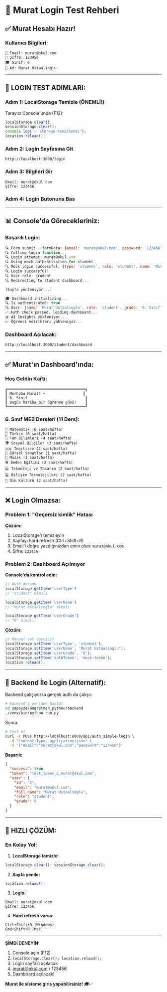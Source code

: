 # 🔐 Murat Login Test Rehberi

## ✅ Murat Hesabı Hazır!

### **Kullanıcı Bilgileri:**
```
📧 Email: murat@okul.com
🔑 Şifre: 123456
🎓 Sınıf: 6
👤 Ad: Murat Ustaalioglu
```

---

## 🧪 LOGIN TEST ADIMLARI:

### **Adım 1: LocalStorage Temizle (ÖNEMLİ!)**

Tarayıcı Console'unda (F12):
```javascript
localStorage.clear();
sessionStorage.clear();
console.log('✅ Storage temizlendi');
location.reload();
```

### **Adım 2: Login Sayfasına Git**
```
http://localhost:3000/login
```

### **Adım 3: Bilgileri Gir**
```
Email: murat@okul.com
Şifre: 123456
```

### **Adım 4: Login Butonuna Bas**

---

## 📊 Console'da Görecekleriniz:

### **Başarılı Login:**
```javascript
🔍 Form submit - formData: {email: 'murat@okul.com', password: '123456'}
🔍 Calling login function...
🔍 Login attempt: murat@okul.com
🔍 Using mock authentication for student
🔍 Mock login successful: {type: 'student', role: 'student', name: 'Murat Ustaalioglu', ...}
🔍 Login successful!
🔍 User role: student
🔍 Redirecting to student dashboard...

[Sayfa yönleniyor...]

🎓 Dashboard initializing...
🔍 Is authenticated: true
🔍 User: {name: 'Murat Ustaalioglu', role: 'student', grade: '6. Sınıf'}
✅ Auth check passed, loading dashboard...
📊 AI Insights yükleniyor...
📈 Öğrenci metrikleri yükleniyor...
```

### **Dashboard Açılacak:**
```
http://localhost:3000/student/dashboard
```

---

## ✅ Murat'ın Dashboard'ında:

### **Hoş Geldin Kartı:**
```
╔═══════════════════════════════════╗
║ Merhaba Murat! ☀️                 ║
║ 6. Sınıf                          ║
║ Bugün harika bir öğrenme günü!    ║
╚═══════════════════════════════════╝
```

### **6. Sınıf MEB Dersleri (11 Ders):**
```
📐 Matematik (6 saat/hafta)
📖 Türkçe (6 saat/hafta)
🧪 Fen Bilimleri (4 saat/hafta)
🌍 Sosyal Bilgiler (3 saat/hafta)
🇬🇧 İngilizce (4 saat/hafta)
🎨 Görsel Sanatlar (1 saat/hafta)
🎵 Müzik (1 saat/hafta)
⚽ Beden Eğitimi (2 saat/hafta)
💻 Teknoloji ve Tasarım (2 saat/hafta)
💻 Bilişim Teknolojileri (2 saat/hafta)
📿 Din Kültürü (2 saat/hafta)
```

---

## ❌ Login Olmazsa:

### **Problem 1: "Geçersiz kimlik" Hatası**

**Çözüm:**
1. LocalStorage'ı temizleyin
2. Sayfayı hard refresh (Ctrl+Shift+R)
3. Email'i doğru yazdığınızdan emin olun: `murat@okul.com`
4. Şifre: `123456`

### **Problem 2: Dashboard Açılmıyor**

**Console'da kontrol edin:**
```javascript
// Auth durumu
localStorage.getItem('userType')
// "student" olmalı

localStorage.getItem('userName')
// "Murat Ustaalioglu" olmalı

localStorage.getItem('userGrade')
// "6" olmalı
```

**Çözüm:**
```javascript
// Manuel set (geçici)
localStorage.setItem('userType', 'student');
localStorage.setItem('userName', 'Murat Ustaalioglu');
localStorage.setItem('userGrade', '6');
localStorage.setItem('authToken', 'mock-token');
location.reload();
```

---

## 🎯 Backend İle Login (Alternatif):

Backend çalışıyorsa gerçek auth da çalışır:

```bash
# Backend'i yeniden başlat
cd yapayzekaogretmen_python/backend
./venv/bin/python run.py
```

Sonra:
```bash
# Test et
curl -X POST http://localhost:8000/api/auth_simple/login \
  -H "Content-Type: application/json" \
  -d '{"email":"murat@okul.com","password":"123456"}'
```

**Başarılı:**
```json
{
  "success": true,
  "token": "test_token_2_murat@okul.com",
  "user": {
    "id": "2",
    "email": "murat@okul.com",
    "full_name": "Murat Ustaalioglu",
    "role": "student",
    "grade": 6
  }
}
```

---

## 🚀 HIZLI ÇÖZÜM:

### **En Kolay Yol:**

1. **LocalStorage temizle:**
```javascript
localStorage.clear(); sessionStorage.clear();
```

2. **Sayfa yenile:**
```javascript
location.reload();
```

3. **Login:**
```
Email: murat@okul.com
Şifre: 123456
```

4. **Hard refresh varsa:**
```
Ctrl+Shift+R (Windows)
Cmd+Shift+R (Mac)
```

---

**ŞİMDİ DENEYİN:**

1. Console açın (F12)
2. `localStorage.clear(); location.reload();`
3. Login sayfası açılacak
4. murat@okul.com / 123456
5. Dashboard açılacak!

**Murat ile sisteme giriş yapabilirsiniz!** 🎓✅

